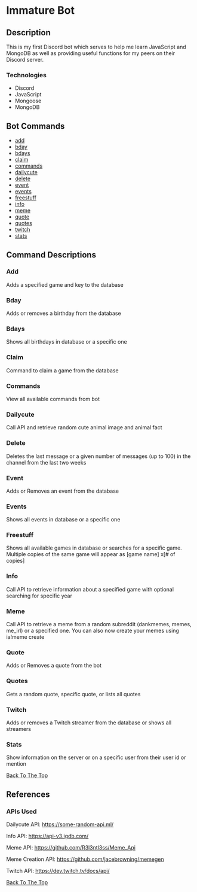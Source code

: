 # Immature Bot

## Description
This is my first Discord bot which serves to help me learn JavaScript and MongoDB as well as providing useful functions for my peers on their Discord server. 

### Technologies
- Discord
- JavaScript
- Mongoose
- MongoDB

## Bot Commands
- [add](#add)
- [bday](#bday)
- [bdays](#bdays)
- [claim](#claim)
- [commands](#commands)
- [dailycute](#dailycute)
- [delete](#delete)
- [event](#event)
- [events](#events)
- [freestuff](#freestuff)
- [info](#info)
- [meme](#meme)
- [quote](#quote)
- [quotes](#quotes)
- [twitch](#twitch)
- [stats](#stats)

## Command Descriptions
### Add
Adds a specified game and key to the database
### Bday
Adds or removes a birthday from the database
### Bdays
Shows all birthdays in database or a specific one
### Claim
Command to claim a game from the database
### Commands
View all available commands from bot
### Dailycute
Call API and retrieve random cute animal image and animal fact
### Delete
Deletes the last message or a given number of messages (up to 100) in the channel from the last two weeks
### Event
Adds or Removes an event from the database
### Events
Shows all events in database or a specific one
### Freestuff
Shows all available games in database or searches for a specific game. Multiple copies of the same game will appear as [game name] x[# of copies]
### Info
Call API to retrieve information about a specified game with optional searching for specific year
### Meme
Call API to retrieve a meme from a random subreddit (dankmemes, memes, me_irl) or a specified one. You can also now create your memes using ia!meme create
### Quote
Adds or Removes a quote from the bot
### Quotes
Gets a random quote, specific quote, or lists all quotes
### Twitch
Adds or removes a Twitch streamer from the database or shows all streamers
### Stats
Show information on the server or on a specific user from their user id or mention

[Back To The Top](#Immature-Bot)

## References
### APIs Used
Dailycute API: 	https://some-random-api.ml/

Info API: https://api-v3.igdb.com/

Meme API: https://github.com/R3l3ntl3ss/Meme_Api

Meme Creation API: https://github.com/jacebrowning/memegen

Twitch API: https://dev.twitch.tv/docs/api/

[Back To The Top](#Immature-Bot)


